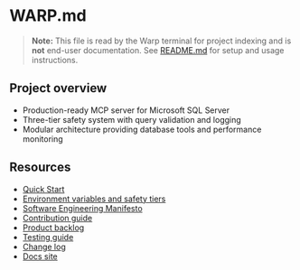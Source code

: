# WARP.md

> **Note:** This file is read by the Warp terminal for project indexing and is **not** end-user documentation. See [README.md](README.md) for setup and usage instructions.

## Project overview
- Production-ready MCP server for Microsoft SQL Server
- Three-tier safety system with query validation and logging
- Modular architecture providing database tools and performance monitoring

## Resources
- [Quick Start](QUICKSTART.md)
- [Environment variables and safety tiers](README.md#configuration)
- [Software Engineering Manifesto](MANIFESTO.md)
- [Contribution guide](CONTRIBUTING.md)
- [Product backlog](PRODUCT-BACKLOG.md)
- [Testing guide](test/README.md)
- [Change log](CHANGELOG.md)
- [Docs site](https://egarcia74.github.io/warp-sql-server-mcp/)
